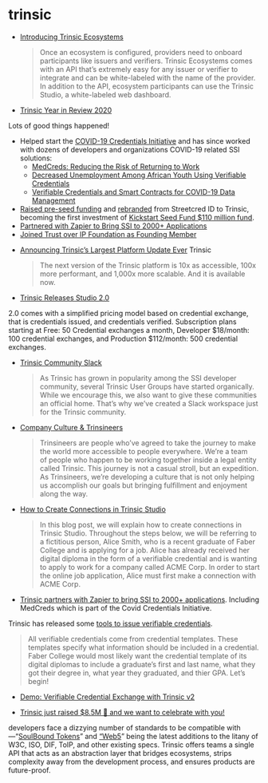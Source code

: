 # trinsic

* [Introducing Trinsic Ecosystems](https://trinsic.id/introducing-trinsic-ecosystems/)
  > Once an ecosystem is configured, providers need to onboard participants like issuers and verifiers. Trinsic Ecosystems comes with an API that’s extremely easy for any issuer or verifier to integrate and can be white-labeled with the name of the provider. In addition to the API, ecosystem participants can use the Trinsic Studio, a white-labeled web dashboard.
* [Trinsic Year in Review 2020](https://trinsic.id/trinsic-in-2020-a-year-in-review/)

Lots of good things happened!

- Helped start the [COVID-19 Credentials Initiative](https://www.covidcreds.com/) and has since worked with dozens of developers and organizations COVID-19 related SSI solutions:
    - [MedCreds: Reducing the Risk of Returning to Work](https://trinsic.id/medcreds/)
    - [Decreased Unemployment Among African Youth Using Verifiable Credentials](https://trinsic.id/decreasing-unemployment-verifiable-credentials/)
    - [Verifiable Credentials and Smart Contracts for COVID-19 Data Management](https://trinsic.id/verifiable-credentials-and-smart-contracts-for-covid19-data-management/)
- [Raised pre-seed funding](https://trinsic.id/streetcred-id-rebrands-to-trinsic-raises-pre-seed-funding/) and [rebranded](https://trinsic.id/introducing-trinsic/) from Streetcred ID to Trinsic, becoming the first investment of [Kickstart Seed Fund $110 million fund](https://www.globenewswire.com/news-release/2020/04/29/2024148/0/en/Kickstart-Seed-Fund-Announces-the-Close-of-110-Million-Fund-V.html).
- [Partnered with Zapier to Bring SSI to 2000+ Applications](https://trinsic.id/trinsic-and-zapier-partner/)
- [Joined Trust over IP Foundation as Founding Member](https://trinsic.id/streetcred-id-joins-trust-over-ip-foundation-as-founding-member/)
* [Announcing Trinsic’s Largest Platform Update Ever](https://trinsic.id/announcing-trinsics-largest-platform-update-ever/) Trinsic
  > The next version of the Trinsic platform is 10x as accessible, 100x more performant, and 1,000x more scalable. And it is available now.
* [Trinsic Releases Studio 2.0](https://trinsic.id/trinsic-releases-trinsic-studio-2-0/)

2.0 comes with a simplified pricing model based on credential exchange, that is credentials issued, and credentials verified. Subscription plans starting at Free: 50 Credential exchanges a month, Developer $18/month: 100 credential exchanges, and Production $112/month: 500 credential exchanges.
* [Trinsic Community Slack](https://join.slack.com/t/trinsiccommunity/shared_invite/zt-liwrvejk-dXC3uwYL6CCP~~RNIzc7sg)
  > As Trinsic has grown in popularity among the SSI developer community, several Trinsic User Groups have started organically. While we encourage this, we also want to give these communities an official home. That’s why we’ve created a Slack workspace just for the Trinsic community.
* [Company Culture & Trinsineers](https://trinsic.id/on-company-culture-trinsineers/)
  > Trinsineers are people who’ve agreed to take the journey to make the world more accessible to people everywhere. We’re a team of people who happen to be working together inside a legal entity called Trinsic. This journey is not a casual stroll, but an expedition. As Trinsineers, we’re developing a culture that is not only helping us accomplish our goals but bringing fulfillment and enjoyment along the way.

* [How to Create Connections in Trinsic Studio](https://trinsic.id/how-to-create-connections-in-trinsic-studio/)
  > In this blog post, we will explain how to create connections in Trinsic Studio. Throughout the steps below, we will be referring to a fictitious person, Alice Smith, who is a recent graduate of Faber College and is applying for a job. Alice has already received her digital diploma in the form of a verifiable credential and is wanting to apply to work for a company called ACME Corp. In order to start the online job application, Alice must first make a connection with ACME Corp.


* [Trinsic partners with Zapier to bring SSI to 2000+ applications](https://trinsic.id/trinsic-and-zapier-partner/). Including MedCreds which is part of the Covid Credentials Initiative.

Trinsic has released some [tools to issue verifiable credentials](https://trinsic.id/how-to-issue-credentials-in-trinsic-studio/).

> All verifiable credentials come from credential templates. These templates specify what information should be included in a credential. Faber College would most likely want the credential template of its digital diplomas to include a graduate’s first and last name, what they got their degree in, what year they graduated, and thier GPA. Let’s begin!

* [Demo: Verifiable Credential Exchange with Trinsic v2](https://www.youtube.com/watch?v%3DUanvvjW9i0c)




* [Trinsic just raised $8.5M 🎉 and we want to celebrate with you!](https://trinsic.id/trinsic-raises-8-5m-for-decentralized-identity-platform/)

developers face a dizzying number of standards to be compatible with—“[SoulBound Tokens](https://nftnow.com/guides/soulbound-tokens-sbts-meet-the-tokens-that-may-change-your-life/)” and [“Web5](https://twitter.com/jack/status/1535314738078486533)” being the latest additions to the litany of W3C, ISO, DIF, ToIP, and other existing specs. Trinsic offers teams a single API that acts as an abstraction layer that bridges ecosystems, strips complexity away from the development process, and ensures products are future-proof.
